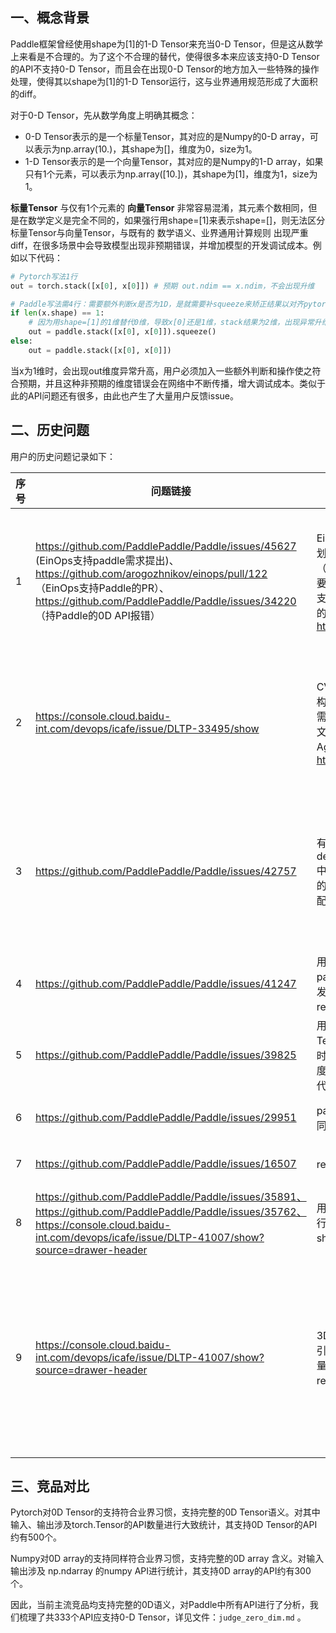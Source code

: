 ## 一、概念背景

Paddle框架曾经使用shape为[1]的1-D Tensor来充当0-D Tensor，但是这从数学上来看是不合理的。为了这个不合理的替代，使得很多本来应该支持0-D Tensor的API不支持0-D Tensor，而且会在出现0-D Tensor的地方加入一些特殊的操作处理，使得其以shape为[1]的1-D Tensor运行，这与业界通用规范形成了大面积的diff。

对于0-D Tensor，先从数学角度上明确其概念：
- 0-D Tensor表示的是一个标量Tensor，其对应的是Numpy的0-D array，可以表示为np.array(10.)，其shape为[]，维度为0，size为1。
- 1-D Tensor表示的是一个向量Tensor，其对应的是Numpy的1-D array，如果只有1个元素，可以表示为np.array([10.])，其shape为[1]，维度为1，size为1。

**标量Tensor** 与仅有1个元素的 **向量Tensor** 非常容易混淆，其元素个数相同，但是在数学定义是完全不同的，如果强行用shape=[1]来表示shape=[]，则无法区分标量Tensor与向量Tensor，与既有的 数学语义、业界通用计算规则 出现严重diff，在很多场景中会导致模型出现非预期错误，并增加模型的开发调试成本。例如以下代码：
```python
# Pytorch写法1行
out = torch.stack([x[0], x[0]]) # 预期 out.ndim == x.ndim，不会出现升维

# Paddle写法需4行：需要额外判断x是否为1D，是就需要补squeeze来矫正结果以对齐pytorch，不是就可和Pytorch相同
if len(x.shape) == 1:
    # 因为用shape=[1]的1维替代0维，导致x[0]还是1维，stack结果为2维，出现异常升维，需要补squeeze来校正维度
    out = paddle.stack([x[0], x[0]]).squeeze()
else:
    out = paddle.stack([x[0], x[0]])
```

当x为1维时，会出现out维度异常升高，用户必须加入一些额外判断和操作使之符合预期，并且这种非预期的维度错误会在网络中不断传播，增大调试成本。类似于此的API问题还有很多，由此也产生了大量用户反馈issue。


## 二、历史问题

用户的历史问题记录如下：

| 序号 |	问题链接 |	问题描述 |	业务收益 |
| ----| ----       | ----     | ----    |
| 1 | https://github.com/PaddlePaddle/Paddle/issues/45627 (EinOps支持paddle需求提出)、https://github.com/arogozhnikov/einops/pull/122 （EinOps支持Paddle的PR）、https://github.com/PaddlePaddle/Paddle/issues/34220 （持Paddle的0D API报错）	| EinOps（一个用户量较大的爱因斯坦求和库）计划支持PaddlePaddle后端，为与其他框架（MxNet、TF、Pytorch等）保持统一结构，需要使用0维Tensor，然而发现Paddle有些API不支持0维Tensor，目前只能暂停对PaddlePaddle的适配。https://github.com/arogozhnikov/einops |	EinOps第三方库（5.5k start）支持Paddle为后端，拓展Paddle生态  |
| 2	| https://console.cloud.baidu-int.com/devops/icafe/issue/DLTP-33495/show |	CV模型需求：国内1名开发者需要在CV-3D模型构建上使用0维Tensor，因为部分点云数据可能需要0维Tensor的支持，目前也在考虑发表论文，希望Paddle可以高优支持，后期将会贡献在AgentMaker的3D点云套件中。https://github.com/AgentMaker/PAPC |	支持3D点云模型，对0维Tensor整体有较大需求，目前无法支持|
| 3	| https://github.com/PaddlePaddle/Paddle/issues/42757 |	有用户希望在deepxde(https://github.com/lululxvi/deepxde)中将Paddle作为后端适配，需要保持与其他框架的通用规则一致，但是paddle不支持0维使得适配过程存在一些问题	| deepxde第三方库（1.2k start）更好的适配Paddle为后端，拓展Paddle生态 |
| 4	| https://github.com/PaddlePaddle/Paddle/issues/41247 |	用户了tensorflow、pytorch、mindspore、paddle四个框架的max、min这类的归约函数，发现只有paddle不符合预期。需要加一些reshape操作才能符合预期 |	reduce不符合预期 |
| 5	| https://github.com/PaddlePaddle/Paddle/issues/39825 |	用户对比了Paddle、Pytorch、numpy的Tensor.getitem后，发现paddle不符合预期。同时列举了stack+切片的例子，认为需要先判断维度，然后将不符合预期的修正回去，要增加很多代码 | 	索引不符合预期	| 
| 6	| https://github.com/PaddlePaddle/Paddle/issues/29951 |	paddle和pytorch在计算mean时输出的形状不同，希望能输出正确的shape | reduce不符合预期	 |
| 7	| https://github.com/PaddlePaddle/Paddle/issues/16507 |	reduce_sum如何只输出常量，不要带维度  |	reduce不符合预期 |
| 8	| https://github.com/PaddlePaddle/Paddle/issues/35891、https://github.com/PaddlePaddle/Paddle/issues/35762、https://console.cloud.baidu-int.com/devops/icafe/issue/DLTP-41007/show?source=drawer-header	 | 用户发现paddle在使用shape为[1]的Tensor进行索引时，会导致降维，少一根轴，实际上用shape为[]的标量Tensor才应该降维	| 索引不符合预期 |
| 9	| https://console.cloud.baidu-int.com/devops/icafe/issue/DLTP-41007/show?source=drawer-header	| 3D项目，发现用shape为[1]的Tensor作为索引，就会导致降维，但理论上用shape为[]的标量Tensor才应该降维。所以需要把这一维重新reshape回来才使后面OP不报错	 | 索引不符合预期，导致模型代码挂了，需要逐个的去hack修复。如果支持后，业务在做模型迁移时就会快很多。|


## 三、竞品对比
Pytorch对0D Tensor的支持符合业界习惯，支持完整的0D Tensor语义。对其中输入、输出涉及torch.Tensor的API数量进行大致统计，其支持0D Tensor的API 约有500个。

Numpy对0D array的支持同样符合业界习惯，支持完整的0D array 含义。对输入输出涉及 np.ndarray 的numpy API进行统计，其支持0D array的API约有300个。

因此，当前主流竞品均支持完整的0D语义，对Paddle中所有API进行了分析，我们梳理了共333个API应支持0-D Tensor，详见文件：`judge_zero_dim.md` 。
